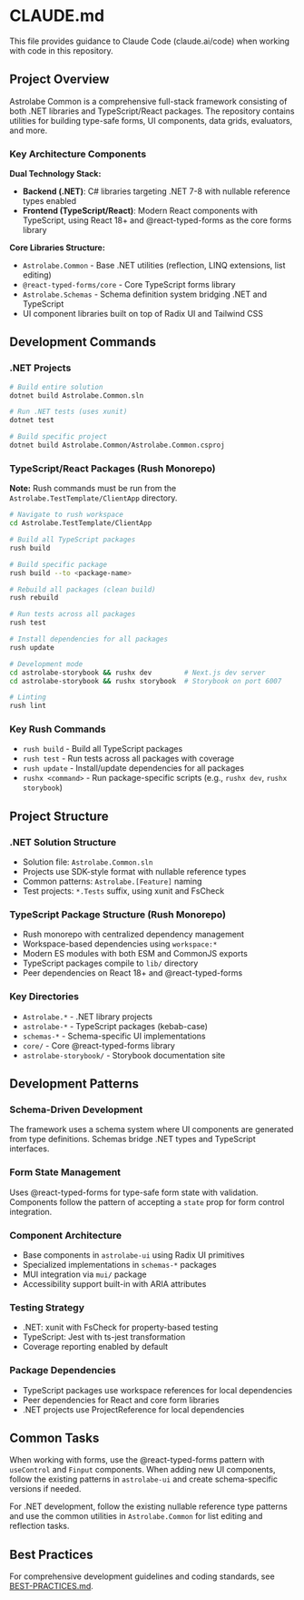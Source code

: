# CLAUDE.md

This file provides guidance to Claude Code (claude.ai/code) when working with code in this repository.

## Project Overview

Astrolabe Common is a comprehensive full-stack framework consisting of both .NET libraries and TypeScript/React packages. The repository contains utilities for building type-safe forms, UI components, data grids, evaluators, and more.

### Key Architecture Components

**Dual Technology Stack:**
- **Backend (.NET)**: C# libraries targeting .NET 7-8 with nullable reference types enabled
- **Frontend (TypeScript/React)**: Modern React components with TypeScript, using React 18+ and @react-typed-forms as the core forms library

**Core Libraries Structure:**
- `Astrolabe.Common` - Base .NET utilities (reflection, LINQ extensions, list editing)
- `@react-typed-forms/core` - Core TypeScript forms library
- `Astrolabe.Schemas` - Schema definition system bridging .NET and TypeScript
- UI component libraries built on top of Radix UI and Tailwind CSS

## Development Commands

### .NET Projects
```bash
# Build entire solution
dotnet build Astrolabe.Common.sln

# Run .NET tests (uses xunit)
dotnet test

# Build specific project
dotnet build Astrolabe.Common/Astrolabe.Common.csproj
```

### TypeScript/React Packages (Rush Monorepo)
**Note:** Rush commands must be run from the `Astrolabe.TestTemplate/ClientApp` directory.

```bash
# Navigate to rush workspace
cd Astrolabe.TestTemplate/ClientApp

# Build all TypeScript packages
rush build

# Build specific package
rush build --to <package-name>

# Rebuild all packages (clean build)
rush rebuild

# Run tests across all packages
rush test

# Install dependencies for all packages
rush update

# Development mode
cd astrolabe-storybook && rushx dev        # Next.js dev server
cd astrolabe-storybook && rushx storybook  # Storybook on port 6007

# Linting
rush lint
```

### Key Rush Commands
- `rush build` - Build all TypeScript packages
- `rush test` - Run tests across all packages with coverage
- `rush update` - Install/update dependencies for all packages
- `rushx <command>` - Run package-specific scripts (e.g., `rushx dev`, `rushx storybook`)

## Project Structure

### .NET Solution Structure
- Solution file: `Astrolabe.Common.sln`
- Projects use SDK-style format with nullable reference types
- Common patterns: `Astrolabe.[Feature]` naming
- Test projects: `*.Tests` suffix, using xunit and FsCheck

### TypeScript Package Structure (Rush Monorepo)
- Rush monorepo with centralized dependency management
- Workspace-based dependencies using `workspace:*`
- Modern ES modules with both ESM and CommonJS exports
- TypeScript packages compile to `lib/` directory
- Peer dependencies on React 18+ and @react-typed-forms

### Key Directories
- `Astrolabe.*` - .NET library projects
- `astrolabe-*` - TypeScript packages (kebab-case)
- `schemas-*` - Schema-specific UI implementations
- `core/` - Core @react-typed-forms library
- `astrolabe-storybook/` - Storybook documentation site

## Development Patterns

### Schema-Driven Development
The framework uses a schema system where UI components are generated from type definitions. Schemas bridge .NET types and TypeScript interfaces.

### Form State Management
Uses @react-typed-forms for type-safe form state with validation. Components follow the pattern of accepting a `state` prop for form control integration.

### Component Architecture
- Base components in `astrolabe-ui` using Radix UI primitives
- Specialized implementations in `schemas-*` packages
- MUI integration via `mui/` package
- Accessibility support built-in with ARIA attributes

### Testing Strategy
- .NET: xunit with FsCheck for property-based testing
- TypeScript: Jest with ts-jest transformation
- Coverage reporting enabled by default

### Package Dependencies
- TypeScript packages use workspace references for local dependencies
- Peer dependencies for React and core form libraries
- .NET projects use ProjectReference for local dependencies

## Common Tasks

When working with forms, use the @react-typed-forms pattern with `useControl` and `Finput` components. When adding new UI components, follow the existing patterns in `astrolabe-ui` and create schema-specific versions if needed.

For .NET development, follow the existing nullable reference type patterns and use the common utilities in `Astrolabe.Common` for list editing and reflection tasks.

## Best Practices

For comprehensive development guidelines and coding standards, see [BEST-PRACTICES.md](./BEST-PRACTICES.md).